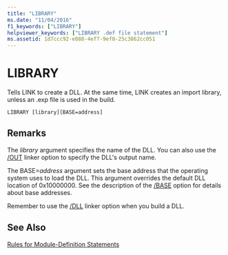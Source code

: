 ```yaml
---
title: "LIBRARY"
ms.date: "11/04/2016"
f1_keywords: ["LIBRARY"]
helpviewer_keywords: ["LIBRARY .def file statement"]
ms.assetid: 1d7ccc92-e088-4ef7-9ef0-25c3862cc051
---
```

# LIBRARY

Tells LINK to create a DLL. At the same time, LINK creates an import library, unless an .exp file is used in the build.

```
LIBRARY [library][BASE=address]
```

## Remarks

The *library* argument specifies the name of the DLL. You can also use the [/OUT](out-output-file-name.md) linker option to specify the DLL's output name.

The BASE=*address* argument sets the base address that the operating system uses to load the DLL. This argument overrides the default DLL location of 0x10000000. See the description of the [/BASE](base-base-address.md) option for details about base addresses.

Remember to use the [/DLL](dll-build-a-dll.md) linker option when you build a DLL.

## See Also

[Rules for Module-Definition Statements](rules-for-module-definition-statements.md)